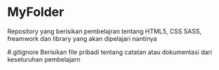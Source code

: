 # MyFolder
Repository yang berisikan pembelajran tentang HTML5, CSS SASS, freamwork dan library yang akan dipelajari nantinya

#.gitignore
Berisikan file pribadi tentang catatan atau dokumentasi dari keseluruhan pembelajarn

